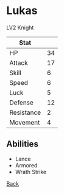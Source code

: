 # Lukas

LV2 Knight

| Stat       | <!-- --> |
| ---------- | -------- |
| HP         | 34       |
| Attack     | 17       |
| Skill      | 6        |
| Speed      | 6        |
| Luck       | 5        |
| Defense    | 12       |
| Resistance | 2        |
| Movement   | 4        |

## Abilities

- Lance
- Armored
- Wrath Strike

[Back](README.md)
